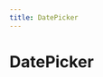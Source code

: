 ```yaml
---
title: DatePicker
---
```

# DatePicker 

<ClientOnly>
  <date-picker-demo></date-picker-demo>
</ClientOnly>

<date-picker-attributes></date-picker-attributes>
